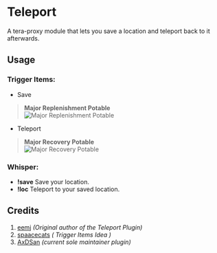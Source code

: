 # Teleport
A tera-proxy module that lets you save a location and teleport back to it afterwards.

## Usage

### Trigger Items:
- Save 
> **Major Replenishment Potable** <br />
![Major Replenishment Potable](http://teradatabase.net/items/icon_items/mp_potion_level_33_tex.png)

- Teleport 
> **Major Recovery Potable** <br />
![Major Recovery Potable](http://teradatabase.net/items/icon_items/hp_potion_level_33_tex.png)

 ### Whisper:
- __!save__ Save your location.
- __!loc__ Teleport to your saved location.

## Credits
1. [eemj](https://github.com/eemj) _(Original author of the Teleport Plugin)_
2. [spaacecats](https://github.com/spaacecats/brooch-swap) _( Trigger Items Idea )_
3. [AxDSan](https://github.com/AxDSan/teleport) _(current sole maintainer plugin)_